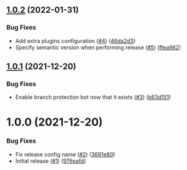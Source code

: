 ## [1.0.2](https://github.com/Unsupervisedcom/action-release-action/compare/v1.0.1...v1.0.2) (2022-01-31)


### Bug Fixes

* Add extra plugins configuration ([#4](https://github.com/Unsupervisedcom/action-release-action/issues/4)) ([46da2d3](https://github.com/Unsupervisedcom/action-release-action/commit/46da2d3d9c1760106f36724f4404a70c0f9140a2))
* Specify semantic version when performing release ([#5](https://github.com/Unsupervisedcom/action-release-action/issues/5)) ([ffea982](https://github.com/Unsupervisedcom/action-release-action/commit/ffea982e47e6776291a2e2f28b4f8d95d9c0922b))

## [1.0.1](https://github.com/Unsupervisedcom/action-release-action/compare/v1.0.0...v1.0.1) (2021-12-20)


### Bug Fixes

* Enable branch protection bot now that it exists ([#3](https://github.com/Unsupervisedcom/action-release-action/issues/3)) ([b63d151](https://github.com/Unsupervisedcom/action-release-action/commit/b63d15129fbb9f74c1ca883fb294ecbf412e8604))

# 1.0.0 (2021-12-20)


### Bug Fixes

* Fix release config name ([#2](https://github.com/Unsupervisedcom/action-release-action/issues/2)) ([3691e80](https://github.com/Unsupervisedcom/action-release-action/commit/3691e80ba1aa3ddf6718cabda5b8df6fd8dd72d1))
* Initial release ([#1](https://github.com/Unsupervisedcom/action-release-action/issues/1)) ([976eafd](https://github.com/Unsupervisedcom/action-release-action/commit/976eafdb45848b82b22ea440be1e35a28304eebd))
